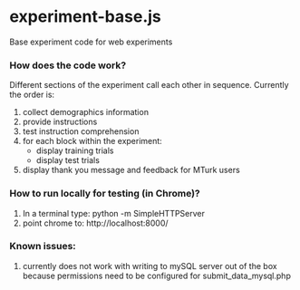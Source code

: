 experiment-base.js
==================

Base experiment code for web experiments

### How does the code work?
Different sections of the experiment call each other in sequence. Currently the order is:  
1. collect demographics information  
2. provide instructions  
3. test instruction comprehension  
4. for each block within the experiment:  
    * display training trials  
    * display test trials  
5. display thank you message and feedback for MTurk users  

### How to run locally for testing (in Chrome)?
1. In a terminal type: python -m SimpleHTTPServer
2. point chrome to: http://localhost:8000/

### Known issues:
1. currently does not work with writing to mySQL server out of the box because permissions need to be configured for submit_data_mysql.php
